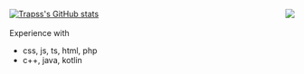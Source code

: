 <a></a>

[![Trapss's GitHub stats](https://github-readme-stats.vercel.app/api?username=Trapss&theme=radical)](https://github.com/anuraghazra/github-readme-stats)
<img align="right" src="https://github-readme-stats.vercel.app/api/top-langs/?username=Trapss&show_icons=true&hide_border=true&theme=radical&count_private=true"/>
<br>
<br>
Experience with  
- css, js, ts, html, php
- c++, java, kotlin
